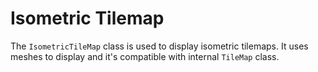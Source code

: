 Isometric Tilemap
=================

The `IsometricTileMap` class is used to display isometric tilemaps.
It uses meshes to display and it's compatible with internal `TileMap` class.
